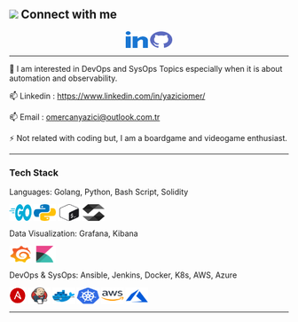 
## <img src="https://media.giphy.com/media/iY8CRBdQXODJSCERIr/giphy.gif" width="30px"> Connect with me
<p align="center">
  <a href="https://www.linkedin.com/in/yaziciomer/" target="blank"><img align="center"
      src="https://raw.githubusercontent.com/alperenerturk/bucket/master/icons/social/linked.svg"
      alt="omer yazici" height="30" width="40" /></a>
 <a href="https://github.com/yaziciom" target="blank"><img align="center"
      src="https://raw.githubusercontent.com/alperenerturk/bucket/master/icons/social/github.svg"
      alt="omer yazici" height="30" width="40" /></a>
</p>

----
 
 👀 I am interested in DevOps and SysOps Topics especially when it is about automation and observability.  
 
 📫 Linkedin : https://www.linkedin.com/in/yaziciomer/
 
 📫 Email : omercanyazici@outlook.com.tr
 
 ⚡ Not related with coding but, I am a boardgame and videogame enthusiast. 

---


### Tech Stack

Languages: Golang, Python, Bash Script, Solidity

<p align="left">
 <img align="center"
      src="https://raw.githubusercontent.com/alperenerturk/bucket/master/icons/techstack/golang.svg"
      alt="alperen erturk" height="30" width="40" />
 <img align="center"
      src="https://raw.githubusercontent.com/alperenerturk/bucket/master/icons/techstack/python.svg"
      alt="alperen erturk" height="30" width="40" />
 <img align="center"
      src="https://raw.githubusercontent.com/alperenerturk/bucket/master/icons/techstack/bash.svg"
      alt="alperen erturk" height="30" width="40" />
 <img align="center"
      src="https://raw.githubusercontent.com/alperenerturk/bucket/master/icons/techstack/solidity.svg"
      alt="alperen erturk" height="30" width="40" />
</p>

Data Visualization: Grafana, Kibana

<p align="left">
 <img align="center"
      src="https://raw.githubusercontent.com/alperenerturk/bucket/master/icons/techstack/grafana.svg"
      alt="alperen erturk" height="30" width="40" />
 <img align="center"
      src="https://raw.githubusercontent.com/alperenerturk/bucket/master/icons/techstack/kibana.svg"
      alt="alperen erturk" height="30" width="40" />
</p>

DevOps & SysOps: Ansible, Jenkins, Docker, K8s, AWS, Azure 

<p align="left">
 <img align="center"
      src="https://raw.githubusercontent.com/alperenerturk/bucket/master/icons/techstack/ansible.svg"
      alt="alperen erturk" height="30" width="30" />
 <img align="center"
      src="https://raw.githubusercontent.com/alperenerturk/bucket/master/icons/techstack/jenkins.svg"
      alt="alperen erturk" height="30" width="40" />
 <img align="center"
      src="https://raw.githubusercontent.com/alperenerturk/bucket/master/icons/techstack/docker.svg"
      alt="alperen erturk" height="30" width="40" />
 <img align="center"
      src="https://raw.githubusercontent.com/alperenerturk/bucket/master/icons/techstack/kubernetes.svg"
      alt="alperen erturk" height="30" width="40" />
 <img align="center"
      src="https://raw.githubusercontent.com/alperenerturk/bucket/master/icons/techstack/aws.svg"
      alt="alperen erturk" height="30" width="40" />
 <img align="center"
      src="https://raw.githubusercontent.com/alperenerturk/bucket/master/icons/techstack/azure.svg"
      alt="alperen erturk" height="30" width="40" />
</p>




---

